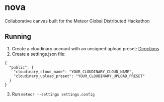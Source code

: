 # nova
Collaborative canvas built for the Meteor Global Distributed Hackathon

## Running

1. Create a cloudinary account with an unsigned upload preset: [Directions](http://cloudinary.com/blog/direct_upload_made_easy_from_browser_or_mobile_app_to_the_cloud)
2. Create a settings.json file:
```
{
  "public": {
    "cloudinary_cloud_name": "YOUR_CLOUDINARY_CLOUD_NAME", 
    "cloudinary_upload_preset": "YOUR_CLOUDINARY_UPLOAD_PRESET"
  }
}
```
3. Run `meteor --settings settings.config`
